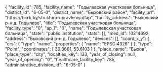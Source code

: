 {
    "facility_id": 785,
    "facility_name": "Годылевская участковая больница",
    "district_id": "6-05-0",
    "district_name": "Быховский район",
    "facility_url": "https:\/\/bcrb.by\/struktura-upravleniya\/fap",
    "facility_address": "Быховский р-н д. Годылево",
    "title": "Годылевская участковая больница",
    "facility_type": "0",
    "ap_1": "0",
    "name": "Годылевская участковая больница",
    "state": "public institution",
    "stats": [],
    "med_id": 10214692,
    "address": "Быховский р-н д. Годылево",
    "devices": [],
    "coord_x_y": {
        "crs": {
            "type": "name",
            "properties": {
                "name": "EPSG:4326"
            }
        },
        "type": "Point",
        "coordinates": [
            30.3661,
            53.6103
        ]
    },
    "place_name": "Быхов",
    "place_type": "city",
    "localties_key": 133,
    "year_of_closing": null,
    "year_of_opening": "0",
    "healthcare_facility_key": 785,
    "administrative_division_id": "6-05-0"
}